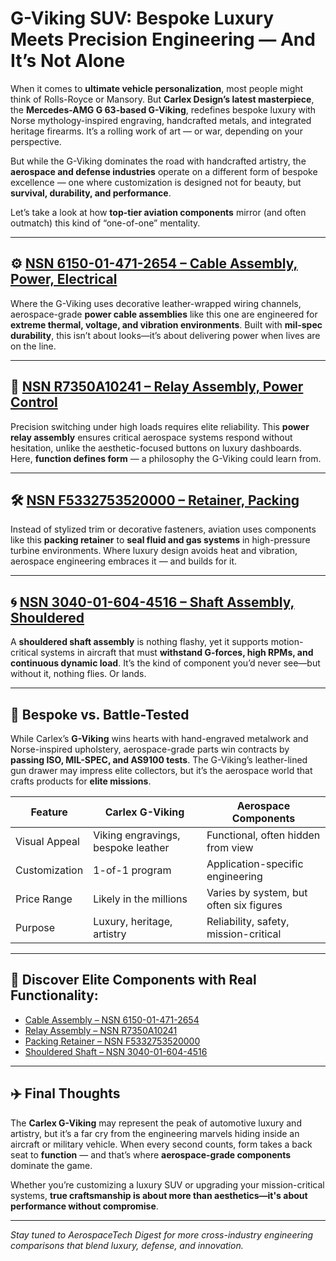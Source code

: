 # G-Viking SUV: Bespoke Luxury Meets Precision Engineering — And It’s Not Alone


When it comes to **ultimate vehicle personalization**, most people might think of Rolls-Royce or Mansory. But **Carlex Design’s latest masterpiece**, the **Mercedes-AMG G 63-based G-Viking**, redefines bespoke luxury with Norse mythology-inspired engraving, handcrafted metals, and integrated heritage firearms. It’s a rolling work of art — or war, depending on your perspective.

But while the G-Viking dominates the road with handcrafted artistry, the **aerospace and defense industries** operate on a different form of bespoke excellence — one where customization is designed not for beauty, but **survival, durability, and performance**.

Let’s take a look at how **top-tier aviation components** mirror (and often outmatch) this kind of “one-of-one” mentality.

---

## ⚙️ [NSN 6150-01-471-2654 – Cable Assembly, Power, Electrical](https://www.nsnpartlookup.com/6150014712654.html)

Where the G-Viking uses decorative leather-wrapped wiring channels, aerospace-grade **power cable assemblies** like this one are engineered for **extreme thermal, voltage, and vibration environments**. Built with **mil-spec durability**, this isn’t about looks—it’s about delivering power when lives are on the line.

---

## 🧯 [NSN R7350A10241 – Relay Assembly, Power Control](https://www.partsquote.org/R7350A10241.html)

Precision switching under high loads requires elite reliability. This **power relay assembly** ensures critical aerospace systems respond without hesitation, unlike the aesthetic-focused buttons on luxury dashboards. Here, **function defines form** — a philosophy the G-Viking could learn from.

---

## 🛠️ [NSN F5332753520000 – Retainer, Packing](https://www.partsquote.org/F5332753520000.html)

Instead of stylized trim or decorative fasteners, aviation uses components like this **packing retainer** to **seal fluid and gas systems** in high-pressure turbine environments. Where luxury design avoids heat and vibration, aerospace engineering embraces it — and builds for it.

---

## 🌀 [NSN 3040-01-604-4516 – Shaft Assembly, Shouldered](https://www.deltacheb.com/3040016044516.html)

A **shouldered shaft assembly** is nothing flashy, yet it supports motion-critical systems in aircraft that must **withstand G-forces, high RPMs, and continuous dynamic load**. It’s the kind of component you’d never see—but without it, nothing flies. Or lands.

---

## 🛞 Bespoke vs. Battle-Tested

While Carlex’s **G-Viking** wins hearts with hand-engraved metalwork and Norse-inspired upholstery, aerospace-grade parts win contracts by **passing ISO, MIL-SPEC, and AS9100 tests**. The G-Viking’s leather-lined gun drawer may impress elite collectors, but it’s the aerospace world that crafts products for **elite missions**.

| Feature                 | Carlex G-Viking                        | Aerospace Components                    |
|------------------------|----------------------------------------|-----------------------------------------|
| Visual Appeal          | Viking engravings, bespoke leather     | Functional, often hidden from view      |
| Customization          | 1-of-1 program                         | Application-specific engineering         |
| Price Range            | Likely in the millions                 | Varies by system, but often six figures |
| Purpose                | Luxury, heritage, artistry             | Reliability, safety, mission-critical   |

---

## 🔗 Discover Elite Components with Real Functionality:

- [Cable Assembly – NSN 6150-01-471-2654](https://www.nsnpartlookup.com/6150014712654.html)  
- [Relay Assembly – NSN R7350A10241](https://www.partsquote.org/R7350A10241.html)  
- [Packing Retainer – NSN F5332753520000](https://www.partsquote.org/F5332753520000.html)  
- [Shouldered Shaft – NSN 3040-01-604-4516](https://www.deltacheb.com/3040016044516.html)  

---

## ✈️ Final Thoughts

The **Carlex G-Viking** may represent the peak of automotive luxury and artistry, but it’s a far cry from the engineering marvels hiding inside an aircraft or military vehicle. When every second counts, form takes a back seat to **function** — and that’s where **aerospace-grade components** dominate the game.

Whether you’re customizing a luxury SUV or upgrading your mission-critical systems, **true craftsmanship is about more than aesthetics—it's about performance without compromise**.

---

*Stay tuned to AerospaceTech Digest for more cross-industry engineering comparisons that blend luxury, defense, and innovation.*
